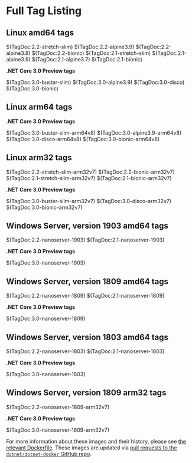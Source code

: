 # Full Tag Listing

## Linux amd64 tags

$(TagDoc:2.2-stretch-slim)
$(TagDoc:2.2-alpine3.9)
$(TagDoc:2.2-alpine3.8)
$(TagDoc:2.2-bionic)
$(TagDoc:2.1-stretch-slim)
$(TagDoc:2.1-alpine3.9)
$(TagDoc:2.1-alpine3.7)
$(TagDoc:2.1-bionic)

**.NET Core 3.0 Preview tags**

$(TagDoc:3.0-buster-slim)
$(TagDoc:3.0-alpine3.9)
$(TagDoc:3.0-disco)
$(TagDoc:3.0-bionic)

## Linux arm64 tags

**.NET Core 3.0 Preview tags**

$(TagDoc:3.0-buster-slim-arm64v8)
$(TagDoc:3.0-alpine3.9-arm64v8)
$(TagDoc:3.0-disco-arm64v8)
$(TagDoc:3.0-bionic-arm64v8)

## Linux arm32 tags

$(TagDoc:2.2-stretch-slim-arm32v7)
$(TagDoc:2.2-bionic-arm32v7)
$(TagDoc:2.1-stretch-slim-arm32v7)
$(TagDoc:2.1-bionic-arm32v7)

**.NET Core 3.0 Preview tags**

$(TagDoc:3.0-buster-slim-arm32v7)
$(TagDoc:3.0-disco-arm32v7)
$(TagDoc:3.0-bionic-arm32v7)

## Windows Server, version 1903 amd64 tags

$(TagDoc:2.2-nanoserver-1903)
$(TagDoc:2.1-nanoserver-1903)

**.NET Core 3.0 Preview tags**

$(TagDoc:3.0-nanoserver-1903)

## Windows Server, version 1809 amd64 tags

$(TagDoc:2.2-nanoserver-1809)
$(TagDoc:2.1-nanoserver-1809)

**.NET Core 3.0 Preview tags**

$(TagDoc:3.0-nanoserver-1809)

## Windows Server, version 1803 amd64 tags

$(TagDoc:2.2-nanoserver-1803)
$(TagDoc:2.1-nanoserver-1803)

**.NET Core 3.0 Preview tags**

$(TagDoc:3.0-nanoserver-1803)

## Windows Server, version 1809 arm32 tags

$(TagDoc:2.2-nanoserver-1809-arm32v7)

**.NET Core 3.0 Preview tags**

$(TagDoc:3.0-nanoserver-1809-arm32v7)

For more information about these images and their history, please see [the relevant Dockerfile](https://github.com/dotnet/dotnet-docker/search?utf8=%E2%9C%93&q=FROM&type=Code). These images are updated via [pull requests to the `dotnet/dotnet-docker` GitHub repo](https://github.com/dotnet/dotnet-docker/pulls).

